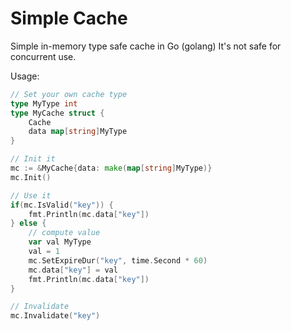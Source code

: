 # Simple Cache
Simple in-memory type safe cache in Go (golang)
It's not safe for concurrent use.


Usage:

```go
// Set your own cache type
type MyType int
type MyCache struct {
    Cache
    data map[string]MyType
}

// Init it
mc := &MyCache{data: make(map[string]MyType)}
mc.Init()

// Use it
if(mc.IsValid("key")) {
    fmt.Println(mc.data["key"])
} else {
    // compute value
    var val MyType
    val = 1
    mc.SetExpireDur("key", time.Second * 60)
    mc.data["key"] = val
    fmt.Println(mc.data["key"])
}

// Invalidate
mc.Invalidate("key")

```
